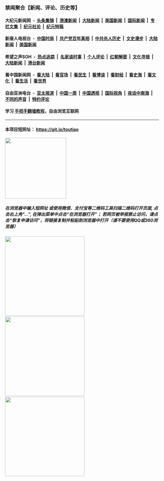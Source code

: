 ### 禁闻聚合【新闻、评论、历史等】

#### 大纪元新闻网 &nbsp;-&nbsp; [头条集锦](indexes/E头条集锦.md?t=02140255) &nbsp;|&nbsp; [港澳新闻](indexes/E港澳新闻.md?t=02140255)  &nbsp;|&nbsp; [大陆新闻](indexes/E大陆新闻.md?t=02140255) &nbsp;|&nbsp; [美国新闻](indexes/E美国新闻.md?t=02140255) &nbsp;|&nbsp; [国际新闻](indexes/E国际新闻.md?t=02140255) &nbsp;|&nbsp; [专栏文集](indexes/E专栏文集.md?t=02140255) &nbsp;|&nbsp; [纪元社论](indexes/E纪元社论.md?t=02140255) &nbsp;|&nbsp; [纪元特稿](indexes/E纪元特稿.md?t=02140255) 

#### 新唐人电视台 &nbsp;-&nbsp; [中国时局](indexes/N中国时局.md?t=02140255) &nbsp;|&nbsp; [共产党百年真相](indexes/N共产党百年真相.md?t=02140255) &nbsp;|&nbsp; [中共杀人历史](indexes/N中共杀人历史.md?t=02140255) &nbsp;|&nbsp; [文史漫步](indexes/N文史漫步.md?t=02140255) &nbsp;|&nbsp; [大陆新闻](indexes/N大陆新闻.md?t=02140255) &nbsp;|&nbsp; [美国新闻](indexes/N美国新闻.md?t=02140255)

#### 希望之声SOH &nbsp;-&nbsp; [热点追踪](indexes/H热点追踪.md?t=02140255) &nbsp;|&nbsp; [名家谈时事](indexes/H名家谈时事.md?t=02140255) &nbsp;|&nbsp; [个人评论](indexes/H个人评论.md?t=02140255)  &nbsp;|&nbsp; [红朝解密](indexes/H红朝解密.md?t=02140255) &nbsp;|&nbsp; [文化寻根](indexes/H文化寻根.md?t=02140255) &nbsp;|&nbsp; [大陆新闻](indexes/H大陆新闻.md?t=02140255) &nbsp;|&nbsp; [港台新闻](indexes/H港台新闻.md?t=02140255)

#### 看中国新闻网 &nbsp;-&nbsp; [看大陆](indexes/S看大陆.md?t=02140255) &nbsp;|&nbsp; [看官场](indexes/S看官场.md?t=02140255) &nbsp;|&nbsp; [看民生](indexes/S看民生.md?t=02140255)  &nbsp;|&nbsp; [看博谈](indexes/S看博谈.md?t=02140255) &nbsp;|&nbsp; [看财经](indexes/S看财经.md?t=02140255) &nbsp;|&nbsp; [看史海](indexes/S看史海.md?t=02140255) &nbsp;|&nbsp; [看文化](indexes/S看文化.md?t=02140255) &nbsp;|&nbsp; [看生活](indexes/S看生活.md?t=02140255) &nbsp;|&nbsp; [看世界](indexes/S看世界.md?t=02140255)

#### 自由亚洲电台 &nbsp;-&nbsp; [亚太报道](indexes/R亚太报道.md?t=02140255) &nbsp;|&nbsp; [中国一周](indexes/R中国一周.md?t=02140255) &nbsp;|&nbsp; [中国透视](indexes/R中国透视.md?t=02140255)  &nbsp;|&nbsp; [国际视角](indexes/R国际视角.md?t=02140255) &nbsp;|&nbsp; [夜话中南海](indexes/R夜话中南海.md?t=02140255) &nbsp;|&nbsp; [不同的声音](indexes/R不同的声音.md?t=02140255) &nbsp;|&nbsp; [特约评论](indexes/R特约评论.md?t=02140255)

#### 学习 [手把手翻墙教程](https://github.com/gfw-breaker/guides/wiki)，自由浏览互联网

----

#### 本项目短网址： https://git.io/toutiao
<img src="https://raw.githubusercontent.com/gfw-breaker/banned-news/master/scripts/img/qr.png" width="200px"/>  

##### 在浏览器中输入短网址 或使用微信、支付宝等二维码工具扫描二维码打开页面, 点击右上角"...", 在弹出菜单中点击“在浏览器打开”； 若网页被举报禁止访问，请点击“恢复申请访问”，将链接复制并粘贴到浏览器中打开（请不要使用QQ或360浏览器）

<img src="https://raw.githubusercontent.com/gfw-breaker/banned-news/master/scripts/img/1.png" width="260px"/> &nbsp; <img src="https://raw.githubusercontent.com/gfw-breaker/banned-news/master/scripts/img/2.png" width="260px"/> &nbsp; <img src="https://raw.githubusercontent.com/gfw-breaker/banned-news/master/scripts/img/3.png" width="260px"/>

